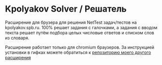 # Kpolyakov Solver / Решатель

Расширение для брузера для решения NetTest задач/тестов на kpolyakov.spb.ru. 100% решает задания с галочками, а задания с вводом текста решает путём подбора целых числовые ответов и списком слов из словаря.

Расширение работает только для chromium браузеров. За инструкцией установки в гифках можете обратиться к [репозиторию моего другого расширения](https://github.com/AriesAlex/yandex-music-30min-remover)
